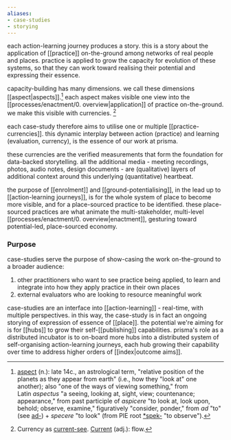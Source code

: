 ```yaml
---
aliases:
- case-studies
- storying
---
```


each action-learning journey produces a story. this is a story about the application of [[practice]] on-the-ground among networks of real people and places. practice is applied to grow the capacity for evolution of these systems, so that they can work toward realising their potential and expressing their essence. 

capacity-building has many dimensions. we call these dimensions [[aspect|aspects]].[^1] each aspect makes visible one view into the [[processes/enactment/0. overview|application]] of practice on-the-ground. we make this visible with currencies. [^2]

each case-study therefore aims to utilise one or multiple [[practice-currencies]]. this dynamic interplay between action (practice) and learning (evaluation, currency), is the essence of our work at prisma. 

these currencies are the verified measurements that form the foundation for data-backed storytelling. all the additional media - meeting recordings, photos, audio notes, design documents - are (qualitative) layers of additional context around this underlying (quantitative) heartbeat. 

the purpose of [[enrolment]] and [[ground-potentialising]], in the lead up to [[action-learning journeys]], is for the whole system of place to become more visible, and for a place-sourced practice to be identified. these place-sourced practices are what animate the multi-stakeholder, multi-level [[processes/enactment/0. overview|enactment]], gesturing toward potential-led, place-sourced economy. 
### Purpose
case-studies serve the purpose of show-casing the work on-the-ground to a broader audience:

1. other practitioners who want to see practice being applied, to learn and integrate into how they apply practice in their own places
2. external evaluators who are looking to resource meaningful work

case-studies are an interface into [[action-learning]] - real-time, with multiple perspectives. in this way, the case-study is in fact an ongoing storying of expression of essence of [[place]]. the potential we're aiming for is for [[hubs]] to grow their self-[[publishing]] capabilities. prisma's role as a distributed incubator is to on-board more hubs into a distributed system of self-organising action-learning journeys, each hub growing their capability over time to address higher orders of [[index|outcome aims]]. 

[^1]: [aspect](https://www.etymonline.com/word/aspect) (n.): late 14c., an astrological term, "relative position of the planets as they appear from earth" (i.e., how they "look at" one another); also "one of the ways of viewing something," from Latin _aspectus_ "a seeing, looking at, sight, view; countenance; appearance," from past participle of _aspicere_ "to look at, look upon, behold; observe, examine," figuratively "consider, ponder," from _ad_ "to" (see [ad-](https://www.etymonline.com/word/ad- "Etymology, meaning and definition of ad-")) + _specere_ "to look" (from PIE root [*spek-](https://www.etymonline.com/word/*spek- "Etymology, meaning and definition of *spek-") "to observe").

[^2]: Currency as [current-see](https://metacurrency.org/?faq-group=money-vs-currentsees). [Current](https://www.etymonline.com/word/current) (adj.): flow.
